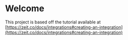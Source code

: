 # Welcome

This project is based off the tutorial available at [https://zeit.co/docs/integrations#creating-an-integration](https://zeit.co/docs/integrations#creating-an-integration)
